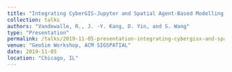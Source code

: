 ```yaml
---
title: "Integrating CyberGIS-Jupyter and Spatial Agent-Based Modelling to Evaluate Emergency Evacuation Time"
collection: talks
authors: "Vandewalle, R., J. -Y. Kang, D. Yin, and S. Wang"
type: "Presentation"
permalink: /talks/2019-11-05-presentation-integrating-cybergisx-and-spatial-agent-based-modelling
venue: "GeoSim Workshop, ACM SIGSPATIAL"
date: 2019-11-05
location: "Chicago, IL"
---
```


